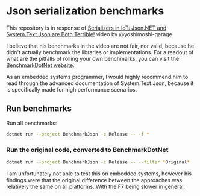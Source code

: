 # Json serialization benchmarks

This repository is in response of [Serializers in IoT: Json.NET and System.Text.Json are Both Terrible!](https://youtu.be/ZkqcNQifSgI) video by @yoshimoshi-garage

I believe that his benchmarks in the video are not fair, nor valid, because he didn't actually benchmark the libraries or implementations.
For a readout of what are the pitfalls of rolling your own benchmarks, you can visit the [BenchmarkDotNet website](https://benchmarkdotnet.org/index.html#reliability).

As an embedded systems programmer, I would highly recommend him to read through the advanced documentation of System.Text.Json, because it is specifically made for high performance scenarios.

## Run benchmarks

Run all benchmarks:

``` bash
dotnet run --project BenchmarkJson -c Release -- -f *
```

### Run the original code, converted to BenchmarkDotNet

``` bash
dotnet run --project BenchmarkJson -c Release -- --filter *Original*
```

I am unfortunately not able to test this on embedded systems, however his findings were that the original difference between the approaches was relatively the same on all platforms. With the F7 being slower in general.

